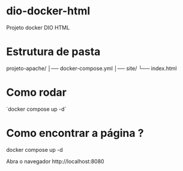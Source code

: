 # dio-docker-html
Projeto docker DIO HTML 

# Estrutura de pasta
projeto-apache/
│── docker-compose.yml
│── site/
    └── index.html

# Como rodar
´docker compose up -d´

# Como encontrar a página ? 
docker compose up -d

Abra o navegador http://localhost:8080